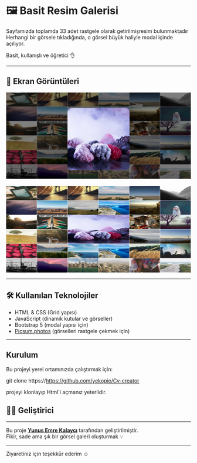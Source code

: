 # 🖼️ Basit Resim Galerisi
Sayfamızda toplamda 33 adet rastgele olarak getirilmişresim bulunmaktadır
Herhangi bir görsele tıkladığında, o görsel büyük haliyle modal içinde açılıyor.

Basit, kullanışlı ve öğretici 👌

---

## 📸 Ekran Görüntüleri

<div align="center">
  <img src="screenshots/FullScreen.png" alt="Ana Grid Yapısı" width="600"/>
  <br><br>
  <img src="screenshots/OpenedModal.png" alt="Açılan Modal Görünümü" width="600"/>
</div>

---

## 🛠️ Kullanılan Teknolojiler

- HTML & CSS (Grid yapısı)
- JavaScript (dinamik kutular ve görseller)
- Bootstrap 5 (modal yapısı için)
- [Picsum.photos](https://picsum.photos) (görselleri rastgele çekmek için)

---
## Kurulum
Bu projeyi yerel ortamınızda çalıştırmak için:

   git clone https://https://github.com/yekopie/Cv-creator

projeyi klonlayıp Html'i açmanız yeterlidir.

## 👨‍💻 Geliştirici
---
Bu proje [**Yunus Emre Kalaycı**](https://github.com/yekopie) tarafından geliştirilmiştir.  
Fikir, sade ama şık bir görsel galeri oluşturmak 💡

---

Ziyaretiniz için teşekkür ederim ☺️